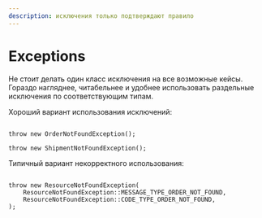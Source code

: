 ```yaml
---
description: исключения только подтверждают правило
---
```


# Exceptions

Не стоит делать один класс исключения на все возможные кейсы. Гораздо нагляднее, читабельнее и удобнее использовать раздельные исключения по соответствующим типам.

Хороший вариант использования исключений:

```

throw new OrderNotFoundException();

throw new ShipmentNotFoundException();

```

Типичный вариант некорректного использования:

```

throw new ResourceNotFoundException(
    ResourceNotFoundException::MESSAGE_TYPE_ORDER_NOT_FOUND,
    ResourceNotFoundException::CODE_TYPE_ORDER_NOT_FOUND,
);

```
